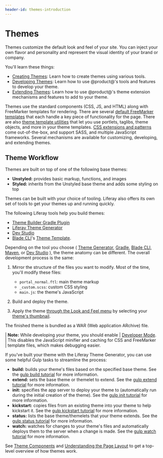 ```yaml
---
header-id: themes-introduction
---
```


# Themes

Themes customize the default look and feel of your site. You can inject your own
flavor and personality and represent the visual identity of your brand or
company. 

You'll learn these things:

- [Creating Themes](/developer/frameworks/-/knowledge_base/7-2/creating-themes): 
  Learn how to create themes using various tools.
- [Developing Themes](/developer/frameworks/-/knowledge_base/7-2/developing-themes): 
  Learn how to use @product@'s tools and features to develop your theme.
- [Extending Themes](/developer/frameworks/-/knowledge_base/7-2/extending-themes): 
  Learn how to use @product@'s theme extension mechanisms and features to add to 
  your theme.

Themes use the standard components (CSS, JS, and HTML) along with FreeMarker
templates for rendering. There are several 
[default FreeMarker templates](/developer/frameworks/-/knowledge_base/7-2/theme-components-and-workflow#theme-templates)
that each handle a key piece of functionality for the page. There are also 
[theme template utilities](/developer/frameworks/-/knowledge_base/7-2/theme-components-and-workflow#theme-template-utilities)
that let you use portlets, taglibs, theme objects, and more in your theme
templates. 
[CSS extensions and patterns](/developer/frameworks/-/knowledge_base/7-2/theme-components-and-workflow#css-frameworks-and-extensions)
come out-of-the-box, and support SASS, and multiple JavaScript frameworks.
Several mechanisms are available for customizing, developing, and extending
themes. 

## Theme Workflow

Themes are built on top of one of the following base themes: 

- **Unstyled:** provides basic markup, functions, and images 
- **Styled:** inherits from the Unstyled base theme and adds some styling on top

Themes can be built with your choice of tooling. Liferay also offers its own set
of tools to get your themes up and running quickly. 

The following Liferay tools help you build themes:

- [Theme Builder Gradle Plugin](/develop/reference/-/knowledge_base/7-2/theme-builder-gradle-plugin)
- [Liferay Theme Generator](/developer/frameworks/-/knowledge_base/7-2/creating-themes)
- [Dev Studio](/developer/frameworks/-/knowledge_base/7-2/creating-themes-with-liferay-ide)
- [Blade CLI](/developer/frameworks/-/knowledge_base/7-2/blade-cli)'s 
  [Theme Template](/develop/reference/-/knowledge_base/7-2/theme-template). 

Depending on the tool you choose 
(
  [Theme Generator](/develop/reference/-/knowledge_base/7-2/theme-reference-guide), 
  [Gradle](/develop/reference/-/knowledge_base/7-2/theme-builder-gradle-plugin), 
  [Blade CLI](/develop/reference/-/knowledge_base/7-2/theme-template), 
  [Maven](/develop/reference/-/knowledge_base/7-2/theme-template), 
  or 
  [Dev Studio](/develop/reference/-/knowledge_base/7-2/theme-template)
), 
the theme anatomy can be different. The overall development process is the 
same: 

1.  Mirror the structure of the files you want to modify. Most of the time,
    you'll modify these files:

    - `portal_normal.ftl`: main theme markup
    - `_custom.scss`: custom CSS styling
    - `main.js`: the theme's JavaScript

2.  Build and deploy the theme.

3.  Apply the theme 
    [through the Look and Feel menu](/discover/portal/-/knowledge_base/7-2/page-set-look-and-feel) 
    by selecting your 
    [theme's thumbnail](/developer/frameworks/-/knowledge_base/7-2/creating-a-thumbnail-preview-for-your-theme). 

The finished theme is bundled as a WAR (Web application ARchive) file. 

| **Note:** While developing your theme, you should enable
| [Developer Mode](/developer/frameworks/-/knowledge_base/7-2/using-developer-mode-with-themes).
| This disables the JavaScript minifier and caching for CSS and FreeMarker
| template files, which makes debugging easier.

If you've built your theme with the Liferay Theme Generator, you can use some
helpful Gulp tasks to streamline the process: 

- **build:** builds your theme's files based on the specified base theme. 
  See the 
  [gulp build tutorial](/developer/frameworks/-/knowledge_base/7-2/building-your-themes-files) 
  for more information.
- **extend:** sets the base theme or themelet to extend. See the 
  [gulp extend tutorial](/developer/frameworks/-/knowledge_base/7-2/changing-your-base-theme) 
  for more information.
- **init:** specifies the app server to deploy your theme to (automatically run
  during the initial creation of the theme). See the 
  [gulp init tutorial](/developer/frameworks/-/knowledge_base/7-2/configuring-your-themes-app-server)
  for more information. 
- **kickstart:** copies files from an existing theme into your theme to help 
  kickstart it. See the 
  [gulp kickstart tutorial](/developer/frameworks/-/knowledge_base/7-2/copying-an-existing-themes-files) 
  for more information.
- **status:** lists the base theme/themelets that your theme extends. See the 
  [gulp status tutorial](/developer/frameworks/-/knowledge_base/7-2/listing-your-themes-extensions) 
  for more information.
- **watch:** watches for changes to your theme's files and automatically deploys 
  them to the server when a change is made. See the 
  [gulp watch tutorial](/developer/frameworks/-/knowledge_base/7-2/automatically-deploying-theme-changes) 
  for more information.

See 
[Theme Components](/develop/reference/-/knowledge_base/7-2/theme-components) 
and 
[Understanding the Page Layout](/develop/reference/-/knowledge_base/7-2/understanding-the-page-layout) 
to get a top-level overview of how themes work. 
